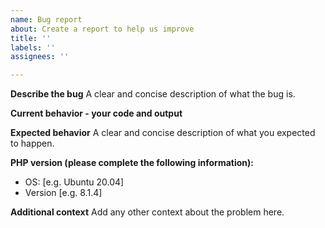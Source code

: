 ```yaml
---
name: Bug report
about: Create a report to help us improve
title: ''
labels: ''
assignees: ''

---
```


**Describe the bug**
A clear and concise description of what the bug is.

**Current behavior - your code and output**


**Expected behavior**
A clear and concise description of what you expected to happen.

**PHP version (please complete the following information):**
 - OS: [e.g. Ubuntu 20.04]
 - Version [e.g. 8.1.4]

**Additional context**
Add any other context about the problem here.

